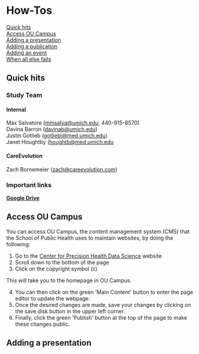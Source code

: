 # How-Tos

[Quick hits](#quick-hits) <br/>
[Access OU Campus](#access-ou-campus)<br/>
[Adding a presentation](#adding-a-presentation)<br/>
[Adding a publication](#adding-a-publication)<br/>
[Adding an event](#adding-an-event)<br/>
[When all else fails](#when-all-else-fails)<br/>

## Quick hits

### Study Team
#### Internal
Max Salvatore ([mmsalva@umich.edu](mailto:mmsalva@umich.edu); 440-915-8570)<br/>
Davina Barron ([davinab@umich.edu](mailto:davinab@umich.edu))<br/>
Justin Gotlieb ([gotliebj@med.umich.edu](mailto:gotliebj@med.umich.edu))<br/>
Janet Houghtby ([houghtb@med.umich.edu](mailto:houghtb@med.umich.edu)<br/>

#### CareEvolution
Zach Bornemeier ([zach@careevolution.com](mailto:zach@careevolution.com))<br/>

### Important links
<b>[Google Drive](https://drive.google.com/drive/u/0/folders/0AAQ7SYSJqQunUk9PVA)</b>

## Access OU Campus

You can access OU Campus, the content management system (CMS) that the School of Public Health uses to maintain websites, by doing the following:
1. Go to the [Center for Precision Health Data Science](https://sph.umich.edu/precision-health-data-science/index.html) website
2. Scroll down to the bottom of the page
3. Click on the copyright symbol (c) <br/>

This will take you to the homepage in OU Campus.

4. You can then click on the green 'Main Content' button to enter the page editor to update the webpage.
5. Once the desired changes are made, save your changes by clicking on the save disk button in the upper left corner.
6. Finally, click the green 'Publish' button at the top of the page to make these changes public.

## Adding a presentation
